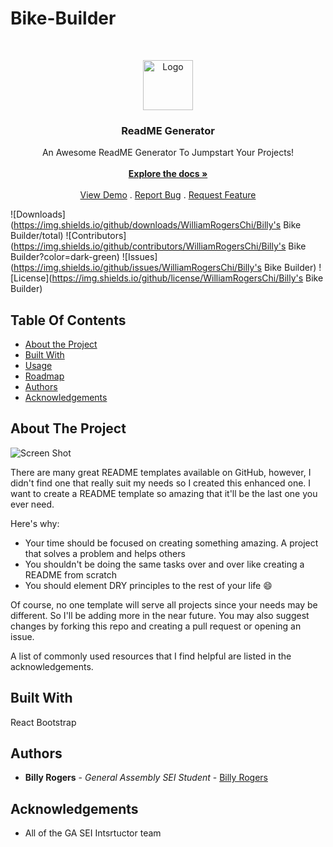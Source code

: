 # Bike-Builder

<br/>
<p align="center">
  <a href="https://github.com/WilliamRogersChi/Billy's Bike Builder">
    <img src="images/logo.png" alt="Logo" width="80" height="80">
  </a>

  <h3 align="center">ReadME Generator</h3>

  <p align="center">
    An Awesome ReadME Generator To Jumpstart Your Projects!
    <br/>
    <br/>
    <a href="https://github.com/WilliamRogersChi/Billy's Bike Builder"><strong>Explore the docs »</strong></a>
    <br/>
    <br/>
    <a href="https://github.com/WilliamRogersChi/Billy's Bike Builder">View Demo</a>
    .
    <a href="https://github.com/WilliamRogersChi/Billy's Bike Builder/issues">Report Bug</a>
    .
    <a href="https://github.com/WilliamRogersChi/Billy's Bike Builder/issues">Request Feature</a>
  </p>
</p>

![Downloads](https://img.shields.io/github/downloads/WilliamRogersChi/Billy's Bike Builder/total) ![Contributors](https://img.shields.io/github/contributors/WilliamRogersChi/Billy's Bike Builder?color=dark-green) ![Issues](https://img.shields.io/github/issues/WilliamRogersChi/Billy's Bike Builder) ![License](https://img.shields.io/github/license/WilliamRogersChi/Billy's Bike Builder) 

## Table Of Contents

* [About the Project](#about-the-project)
* [Built With](#built-with)
* [Usage](#usage)
* [Roadmap](#roadmap)
* [Authors](#authors)
* [Acknowledgements](#acknowledgements)

## About The Project

![Screen Shot](images/screenshot.png)

There are many great README templates available on GitHub, however, I didn't find one that really suit my needs so I created this enhanced one. I want to create a README template so amazing that it'll be the last one you ever need.

Here's why:

* Your time should be focused on creating something amazing. A project that solves a problem and helps others
* You shouldn't be doing the same tasks over and over like creating a README from scratch
* You should element DRY principles to the rest of your life :smile:

Of course, no one template will serve all projects since your needs may be different. So I'll be adding more in the near future. You may also suggest changes by forking this repo and creating a pull request or opening an issue.

A list of commonly used resources that I find helpful are listed in the acknowledgements.

## Built With

React
Bootstrap

## Authors

* **Billy Rogers** - *General Assembly SEI Student* - [Billy Rogers](https://github.com/williamrogerschi/)

## Acknowledgements

* All of the GA SEI Intsrtuctor team
